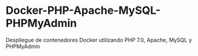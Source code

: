 # Docker-PHP-Apache-MySQL-PHPMyAdmin
Despliegue de contenedores Docker utilizando PHP 7.0, Apache, MySQL y PHPMyAdmin
